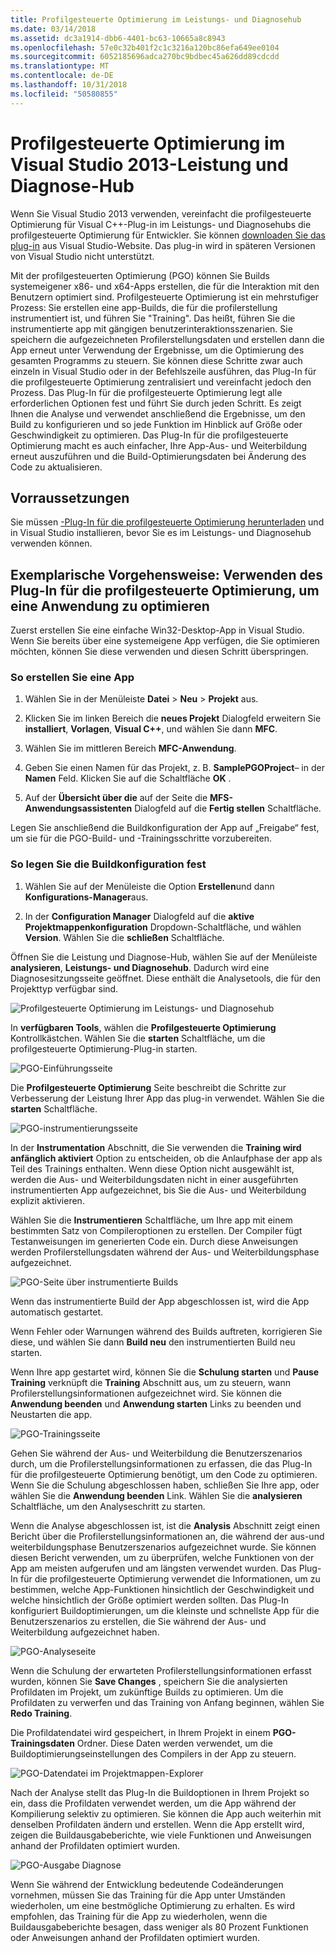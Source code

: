 ```yaml
---
title: Profilgesteuerte Optimierung im Leistungs- und Diagnosehub
ms.date: 03/14/2018
ms.assetid: dc3a1914-dbb6-4401-bc63-10665a8c8943
ms.openlocfilehash: 57e0c32b401f2c1c3216a120bc86efa649ee0104
ms.sourcegitcommit: 6052185696adca270bc9bdbec45a626dd89cdcdd
ms.translationtype: MT
ms.contentlocale: de-DE
ms.lasthandoff: 10/31/2018
ms.locfileid: "50580855"
---
```

# <a name="profile-guided-optimization-in-the-visual-studio-2013-performance-and-diagnostics-hub"></a>Profilgesteuerte Optimierung im Visual Studio 2013-Leistung und Diagnose-Hub

Wenn Sie Visual Studio 2013 verwenden, vereinfacht die profilgesteuerte Optimierung für Visual C++-Plug-in im Leistungs- und Diagnosehubs die profilgesteuerte Optimierung für Entwickler. Sie können [downloaden Sie das plug-in](https://marketplace.visualstudio.com/items?itemName=ProfileGuidedOptimizationTeam.ProfileGuidedOptimizationforVisualC) aus Visual Studio-Website. Das plug-in wird in späteren Versionen von Visual Studio nicht unterstützt.

Mit der profilgesteuerten Optimierung (PGO) können Sie Builds systemeigener x86- und x64-Apps erstellen, die für die Interaktion mit den Benutzern optimiert sind. Profilgesteuerte Optimierung ist ein mehrstufiger Prozess: Sie erstellen eine app-Builds, die für die profilerstellung instrumentiert ist, und führen Sie "Training". Das heißt, führen Sie die instrumentierte app mit gängigen benutzerinteraktionsszenarien. Sie speichern die aufgezeichneten Profilerstellungsdaten und erstellen dann die App erneut unter Verwendung der Ergebnisse, um die Optimierung des gesamten Programms zu steuern. Sie können diese Schritte zwar auch einzeln in Visual Studio oder in der Befehlszeile ausführen, das Plug-In für die profilgesteuerte Optimierung zentralisiert und vereinfacht jedoch den Prozess. Das Plug-In für die profilgesteuerte Optimierung legt alle erforderlichen Optionen fest und führt Sie durch jeden Schritt. Es zeigt Ihnen die Analyse und verwendet anschließend die Ergebnisse, um den Build zu konfigurieren und so jede Funktion im Hinblick auf Größe oder Geschwindigkeit zu optimieren. Das Plug-In für die profilgesteuerte Optimierung macht es auch einfacher, Ihre App-Aus- und Weiterbildung erneut auszuführen und die Build-Optimierungsdaten bei Änderung des Code zu aktualisieren.

## <a name="prerequisites"></a>Vorraussetzungen

Sie müssen [-Plug-In für die profilgesteuerte Optimierung herunterladen](https://marketplace.visualstudio.com/items?itemName=ProfileGuidedOptimizationTeam.ProfileGuidedOptimizationforVisualC) und in Visual Studio installieren, bevor Sie es im Leistungs- und Diagnosehub verwenden können.

## <a name="walkthrough-using-the-pgo-plug-in-to-optimize-an-app"></a>Exemplarische Vorgehensweise: Verwenden des Plug-In für die profilgesteuerte Optimierung, um eine Anwendung zu optimieren

Zuerst erstellen Sie eine einfache Win32-Desktop-App in Visual Studio. Wenn Sie bereits über eine systemeigene App verfügen, die Sie optimieren möchten, können Sie diese verwenden und diesen Schritt überspringen.

### <a name="to-create-an-app"></a>So erstellen Sie eine App

1. Wählen Sie in der Menüleiste **Datei** > **Neu** > **Projekt** aus.

1. Klicken Sie im linken Bereich die **neues Projekt** Dialogfeld erweitern Sie **installiert**, **Vorlagen**, **Visual C++**, und wählen Sie dann  **MFC**.

1. Wählen Sie im mittleren Bereich **MFC-Anwendung**.

1. Geben Sie einen Namen für das Projekt, z. B. **SamplePGOProject**– in der **Namen** Feld. Klicken Sie auf die Schaltfläche **OK** .

1. Auf der **Übersicht über die** auf der Seite die **MFS-Anwendungsassistenten** Dialogfeld auf die **Fertig stellen** Schaltfläche.

Legen Sie anschließend die Buildkonfiguration der App auf „Freigabe“ fest, um sie für die PGO-Build- und -Trainingsschritte vorzubereiten.

### <a name="to-set-the-build-configuration"></a>So legen Sie die Buildkonfiguration fest

1. Wählen Sie auf der Menüleiste die Option **Erstellen**und dann **Konfigurations-Manager**aus.

1. In der **Configuration Manager** Dialogfeld auf die **aktive Projektmappenkonfiguration** Dropdown-Schaltfläche, und wählen **Version**. Wählen Sie die **schließen** Schaltfläche.

Öffnen Sie die Leistung und Diagnose-Hub, wählen Sie auf der Menüleiste **analysieren**, **Leistungs- und Diagnosehub**. Dadurch wird eine Diagnosesitzungsseite geöffnet. Diese enthält die Analysetools, die für den Projekttyp verfügbar sind.

![Profilgesteuerte Optimierung im Leistungs- und Diagnosehub](../../build/reference/media/pgofig0hub.png "PGOFig0Hub")

In **verfügbaren Tools**, wählen die **Profilgesteuerte Optimierung** Kontrollkästchen. Wählen Sie die **starten** Schaltfläche, um die profilgesteuerte Optimierung-Plug-in starten.

![PGO-Einführungsseite](../../build/reference/media/pgofig1start.png "PGOFig1Start")

Die **Profilgesteuerte Optimierung** Seite beschreibt die Schritte zur Verbesserung der Leistung Ihrer App das plug-in verwendet. Wählen Sie die **starten** Schaltfläche.

![PGO-instrumentierungsseite](../../build/reference/media/pgofig2instrument.png "PGOFig2Instrument")

In der **Instrumentation** Abschnitt, die Sie verwenden die **Training wird anfänglich aktiviert** Option zu entscheiden, ob die Anlaufphase der app als Teil des Trainings enthalten. Wenn diese Option nicht ausgewählt ist, werden die Aus- und Weiterbildungsdaten nicht in einer ausgeführten instrumentierten App aufgezeichnet, bis Sie die Aus- und Weiterbildung explizit aktivieren.

Wählen Sie die **Instrumentieren** Schaltfläche, um Ihre app mit einem bestimmten Satz von Compileroptionen zu erstellen. Der Compiler fügt Testanweisungen im generierten Code ein. Durch diese Anweisungen werden Profilerstellungsdaten während der Aus- und Weiterbildungsphase aufgezeichnet.

![PGO-Seite über instrumentierte Builds](../../build/reference/media/pgofig3build.PNG "PGOFig3Build")

Wenn das instrumentierte Build der App abgeschlossen ist, wird die App automatisch gestartet.

Wenn Fehler oder Warnungen während des Builds auftreten, korrigieren Sie diese, und wählen Sie dann **Build neu** den instrumentierten Build neu starten.

Wenn Ihre app gestartet wird, können Sie die **Schulung starten** und **Pause Training** verknüpft die **Training** Abschnitt aus, um zu steuern, wann Profilerstellungsinformationen aufgezeichnet wird. Sie können die **Anwendung beenden** und **Anwendung starten** Links zu beenden und Neustarten die app.

![PGO-Trainingsseite](../../build/reference/media/pgofig4training.PNG "PGOFig4Training")

Gehen Sie während der Aus- und Weiterbildung die Benutzerszenarios durch, um die Profilerstellungsinformationen zu erfassen, die das Plug-In für die profilgesteuerte Optimierung benötigt, um den Code zu optimieren. Wenn Sie die Schulung abgeschlossen haben, schließen Sie Ihre app, oder wählen Sie die **Anwendung beenden** Link. Wählen Sie die **analysieren** Schaltfläche, um den Analyseschritt zu starten.

Wenn die Analyse abgeschlossen ist, ist die **Analysis** Abschnitt zeigt einen Bericht über die Profilerstellungsinformationen an, die während der aus-und weiterbildungsphase Benutzerszenarios aufgezeichnet wurde. Sie können diesen Bericht verwenden, um zu überprüfen, welche Funktionen von der App am meisten aufgerufen und am längsten verwendet wurden. Das Plug-In für die profilgesteuerte Optimierung verwendet die Informationen, um zu bestimmen, welche App-Funktionen hinsichtlich der Geschwindigkeit und welche hinsichtlich der Größe optimiert werden sollten. Das Plug-In konfiguriert Buildoptimierungen, um die kleinste und schnellste App für die Benutzerszenarios zu erstellen, die Sie während der Aus- und Weiterbildung aufgezeichnet haben.

![PGO-Analyseseite](../../build/reference/media/pgofig5analyze.png "PGOFig5Analyze")

Wenn die Schulung der erwarteten Profilerstellungsinformationen erfasst wurden, können Sie **Save Changes** , speichern Sie die analysierten Profildaten im Projekt, um zukünftige Builds zu optimieren. Um die Profildaten zu verwerfen und das Training von Anfang beginnen, wählen Sie **Redo Training**.

Die Profildatendatei wird gespeichert, in Ihrem Projekt in einem **PGO-Trainingsdaten** Ordner. Diese Daten werden verwendet, um die Buildoptimierungseinstellungen des Compilers in der App zu steuern.

![PGO-Datendatei im Projektmappen-Explorer](../../build/reference/media/pgofig6data.png "PGOFig6Data")

Nach der Analyse stellt das Plug-In die Buildoptionen in Ihrem Projekt so ein, dass die Profildaten verwendet werden, um die App während der Kompilierung selektiv zu optimieren. Sie können die App auch weiterhin mit denselben Profildaten ändern und erstellen. Wenn die App erstellt wird, zeigen die Buildausgabeberichte, wie viele Funktionen und Anweisungen anhand der Profildaten optimiert wurden.

![PGO-Ausgabe Diagnose](../../build/reference/media/pgofig7diagnostics.png "PGOFig7Diagnostics")

Wenn Sie während der Entwicklung bedeutende Codeänderungen vornehmen, müssen Sie das Training für die App unter Umständen wiederholen, um eine bestmögliche Optimierung zu erhalten. Es wird empfohlen, das Training für die App zu wiederholen, wenn die Buildausgabeberichte besagen, dass weniger als 80 Prozent Funktionen oder Anweisungen anhand der Profildaten optimiert wurden.